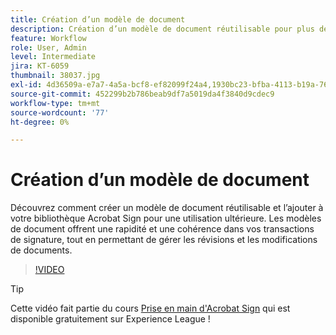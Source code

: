 ```yaml
---
title: Création d’un modèle de document
description: Création d’un modèle de document réutilisable pour plus de rapidité et de cohérence
feature: Workflow
role: User, Admin
level: Intermediate
jira: KT-6059
thumbnail: 38037.jpg
exl-id: 4d36509a-e7a7-4a5a-bcf8-ef82099f24a4,1930bc23-bfba-4113-b19a-76634667bda3
source-git-commit: 452299b2b786beab9df7a5019da4f3840d9cdec9
workflow-type: tm+mt
source-wordcount: '77'
ht-degree: 0%

---
```


# Création d’un modèle de document

Découvrez comment créer un modèle de document réutilisable et l’ajouter à votre bibliothèque Acrobat Sign pour une utilisation ultérieure. Les modèles de document offrent une rapidité et une cohérence dans vos transactions de signature, tout en permettant de gérer les révisions et les modifications de documents.

>[!VIDEO](https://video.tv.adobe.com/v/38037?quality=12&learn=on&hidetitle=true)

>[!TIP]
>
>Cette vidéo fait partie du cours [Prise en main d&#39;Acrobat Sign](https://experienceleague.adobe.com/?recommended=Sign-U-1-2020.1) qui est disponible gratuitement sur Experience League !
